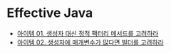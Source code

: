 # Effective Java 

- [아이템 01. 생성자 대신 정적 팩터리 메서드를 고려하라](./02_객체_생성과_파괴/item01_생성자_대신_정적팩터리메서드.md)
- [아이템 02.  생성자에 매개변수가 많다면 빌더를 고려하라](./02_객체_생성과_파괴/item02_빌더를_고려하라.md)


